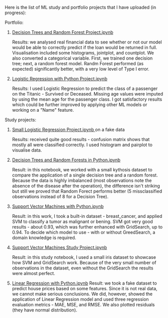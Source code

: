 Here is the list of ML study and portfolio  projects that I have uploaded (in progress):

Portfolio:
1. [Decision Trees and Random Forest Project.ipynb](https://github.com/IulliaK/Machine-Learning/blob/main/Decision%20Trees%20and%20Random%20Forest%20Project.ipynb)

   Results: we analysed real financial data to see whether or not our model would be able to correctly predict if the loan would be returned in full. Visualisation included some histograms, jointplot, and countplot. We also converted a categorical variable. First, we trained one decision tree; next, a random forest model. Randm Forest performed (as expected) significantly better, with a very low level of Type I error.

2. [Logistic Regression with Python Project.ipynb](https://github.com/IulliaK/Machine-Learning/blob/main/Logistic%20Regression%20with%20Python%20Project.ipynb)
   
   Results: I used Logistic Regression to predict the class of a passenger on the Titanic - Survived or Deceased. Missing age values were imputed by using the mean age for the passenger class. I got satisfactory results which could be further improved by applying other ML models or working on a "Name" feature.

Study projects:
1. [Small Logistic Regression Project.ipynb ](https://github.com/IulliaK/Machine-Learning/blob/main/Small%20Logistic%20Regression%20Project.ipynb) on a fake data 

   Results: received quite good results - confusion matrix shows that mostly all were classified correctly. I used histogram and pairplot to visualise data.

2. [Decision Trees and Random Forests in Python.ipynb](https://github.com/IulliaK/Machine-Learning/blob/main/Decision%20Trees%20and%20Random%20Forests%20in%20Python.ipynb)

   Result: in this notebook, we worked with a small kythosis dataset to compare the application of a single decision tree and a random forest. Because the data is highly imbalanced (most observations note the absence of the disease after the operation), the difference isn't striking but still we proved that Random Forect performs better (5 missclassified observations instead of 8 for a Decision Tree).

3. [Support Vector Machines with Python.ipynb](https://github.com/IulliaK/Machine-Learning/blob/main/Support%20Vector%20Machines%20with%20Python.ipynb)
   
   Result: in this work, I took a built-in dataset - breast_cancer, and applied SVM to classify a tumor as malignant or bening. SVM got very good results - about 0.93, which was further enhanced with GridSearch, up to 0.94. To decide which model to use - with or without GreedSearch, a domain knowledge is required.

4. [Support Vector Machines Study Project.ipynb](https://github.com/IulliaK/Machine-Learning/blob/main/Support%20Vector%20Machines%20Study%20Project.ipynb)

   Result: in this study notebook, I used a small iris dataset to showcase how SVM and GridSearch work. Because of the very small number of observations in the dataset, even without the GridSearch the results were almost perfect.

5. [Linear Regression with Python.ipynb](https://github.com/IulliaK/Machine-Learning/blob/main/Linear%20Regression%20with%20Python.ipynb)
   Result: we took a fake dataset to predict house prices based on some features. Since it is not real data, we cannot make serious conclusions. We did, however, showed the application of Linear Regression model and used three regression evaluation metrics - MAE, MSE, and RMSE. We also plotted residuals (they have normal distribution).
   

